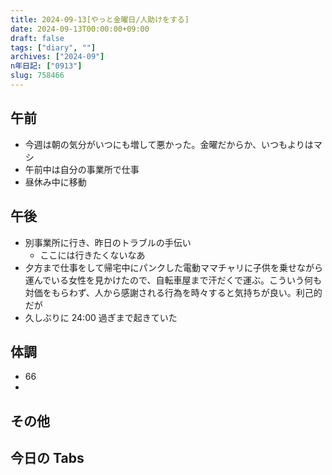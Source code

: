 ```yaml
---
title: 2024-09-13[やっと金曜日/人助けをする]
date: 2024-09-13T00:00:00+09:00
draft: false
tags: ["diary", ""]
archives: ["2024-09"]
n年日記: ["0913"]
slug: 758466
---
```


## 午前

- 今週は朝の気分がいつにも増して悪かった。金曜だからか、いつもよりはマシ
- 午前中は自分の事業所で仕事
- 昼休み中に移動

## 午後

- 別事業所に行き、昨日のトラブルの手伝い
  - ここには行きたくないなあ
- 夕方まで仕事をして帰宅中にパンクした電動ママチャリに子供を乗せながら運んでいる女性を見かけたので、自転車屋まで汗だくで運ぶ。こういう何も対価をもらわず、人から感謝される行為を時々すると気持ちが良い。利己的だが
- 久しぶりに 24:00 過ぎまで起きていた

## 体調

- 66
-

## その他

## 今日の Tabs
